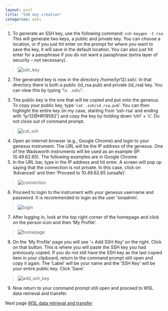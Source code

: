 ```yaml
---
layout: post
title: "SSH key creation"
categories: wiki
---
```


1.	To generate an SSH key, use the following command:
`ssh-keygen -t rsa`
This will generate two keys, a public and private key. You can choose a location, or if you just hit enter on the prompt for where you want to save the key, it will save in the default location. You can also just hit enter for a passphrase if you do not want a passphrase (extra layer of security – not necessary).
 
> ![ssh_key](https://user-images.githubusercontent.com/62037577/195848068-ee674ffb-c439-4cc7-9bc7-b85a72ebc817.png)

2.	The generated key is now in the directory /home/lyr12/.ssh/. In that directory there is both a public (id_rsa.pub) and private (id_rsa) key. You can view this by typing ‘`ls .ssh/`’.
 
3.	The public key is the one that will be copied and put onto the genexus. To copy your public key, type ‘`cat .ssh/id_rsa.pub`’. You can then highlight the entire key (in my case, starting from ‘ssh-rsa’ and ending with ‘lyr12@HR19582’) and copy the key by holding down ‘ctrl’ + ‘c’. Do not close out of command prompt.
 
> ![cat_ssh](https://user-images.githubusercontent.com/62037577/195848110-16e0f632-5269-41b0-8c80-20c317888fa0.png)

4.	Open an internet browser (e.g., Google Chrome) and login to your genexus instrument. The URL will be the IP address of the genexus. One of the Wadsworth instruments will be used as an example (IP: 10.49.62.65). The following examples are in Google Chrome.
5.	In the URL bar, type in the IP address and hit enter. A screen will pop up saying that the connection is not private. In this case, click on ‘Advanced’ and then ‘Proceed to 10.49.62.65 (unsafe)’.
 
> ![connection](https://user-images.githubusercontent.com/62037577/195848128-91fc0676-a3fa-4b8d-b873-0d4417d5a153.png)

6.	Proceed to login to the instrument with your genexus username and password. It is recommended to login as the user ‘ionadmin’.
 
> ![login](https://user-images.githubusercontent.com/62037577/195848144-dc88def1-a24b-47a5-95a7-658aa55649c3.png)

7.	After logging in, look at the top right corner of the homepage and click on the person icon and then ‘My Profile’.
 
> ![homepage](https://user-images.githubusercontent.com/62037577/195848397-7b187152-8870-4320-adce-e39cd31deb85.png)

8.	On the ‘My Profile’ page you will see ‘+ Add SSH Key’ on the right. Click on that button. This is where you will paste the SSH key you had previously copied. If you do not still have the SSH key as the last copied item in your clipboard, return to the command prompt still open and copy it again. The ‘Label’ will be your name and the ‘SSH Key’ will be your entire public key. Click ‘Save’.
 
> ![add_ssh_key](https://user-images.githubusercontent.com/62037577/195848410-2c76d743-3755-4bae-9096-b429643d982b.png)

9.	Now return to your command prompt still open and proceed to WSL data retrieval and transfer.

Next page [WSL data retrieval and transfer](./WSL-data-retrieval-and-transfer.md)